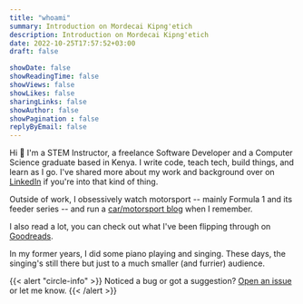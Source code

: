 ```yaml
---
title: "whoami"
summary: Introduction on Mordecai Kipng'etich
description: Introduction on Mordecai Kipng'etich
date: 2022-10-25T17:57:52+03:00
draft: false

showDate: false
showReadingTime: false
showViews: false
showLikes: false
sharingLinks: false
showAuthor: false
showPagination : false
replyByEmail: false
---
```


Hi 👋 I'm a STEM Instructor, a freelance Software Developer and a Computer Science graduate based in Kenya. 
I write code, teach tech, build things, and learn as I go.
I've shared more about my work and background over on [LinkedIn](https://linkedin.com/in/insidemordecai) if you're into that kind of thing.

Outside of work, I obsessively watch motorsport -- mainly Formula 1 and its feeder series -- and run a [car/motorsport blog](https://auto.insidemordecai.com/) when I remember.

I also read a lot, you can check out what I've been flipping through on [Goodreads](https://www.goodreads.com/insidemordecai/).

In my former years, I did some piano playing and singing. 
These days, the singing's still there but just to a much smaller (and furrier) audience.

{{< alert "circle-info" >}}
Noticed a bug or got a suggestion? [Open an issue](https://github.com/insidemordecai/insidemordecai.com/issues) or let me know.
{{< /alert >}}
